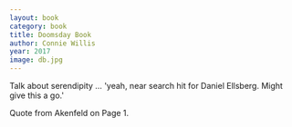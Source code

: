 ```yaml
---
layout: book
category: book
title: Doomsday Book
author: Connie Willis
year: 2017
image: db.jpg
---
```

Talk about serendipity … 'yeah, near search hit for Daniel Ellsberg. Might give this a go.'

Quote from Akenfeld on Page 1.

